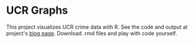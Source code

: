 # UCR Graphs
This project visualizes UCR crime data with R.
See the code and output at project's [blog page](https://hhekim.github.io/ucrgraphs/).
Download .rmd files and play with code yourself.
